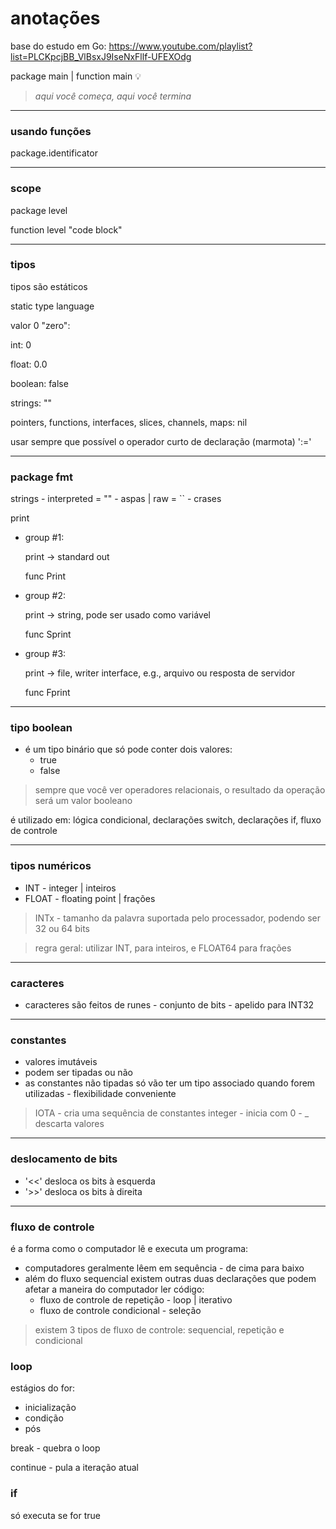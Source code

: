 # anotações

base do estudo em Go:
https://www.youtube.com/playlist?list=PLCKpcjBB_VlBsxJ9IseNxFllf-UFEXOdg

package main | function main
:bulb:
> *aqui você começa, aqui você termina*
> 

---

### usando funções

package.identificator

---

### scope

package level

function level "code block"

---

### tipos

tipos são estáticos

static type language

valor 0 "zero":

int: 0

float: 0.0

boolean: false

strings: ""

pointers, functions, interfaces, slices, channels, maps: nil

usar sempre que possível o operador curto de declaração (marmota) ':='

---

### package fmt

strings - interpreted = "" - aspas | raw = `` - crases

print

- group #1:
    
    print -> standard out
    
    func Print
    
- group #2:
    
    print -> string, pode ser usado como variável
    
    func Sprint
    
- group #3:
    
    print -> file, writer interface, e.g., arquivo ou resposta de servidor
    
    func Fprint
    

---

### tipo boolean

- é um tipo binário que só pode conter dois valores:
    - true
    - false

> sempre que você ver operadores relacionais, o resultado da operação será um valor booleano
> 

é utilizado em: lógica condicional, declarações switch, declarações if, fluxo de controle

---

### tipos numéricos

- INT - integer | inteiros
- FLOAT - floating point | frações

> INTx - tamanho da palavra suportada pelo processador, podendo ser 32 ou 64 bits
> 

> regra geral: utilizar INT, para inteiros, e FLOAT64 para frações
> 

---

### caracteres

- caracteres são feitos de runes - conjunto de bits - apelido para INT32

---

### constantes

- valores imutáveis
- podem ser tipadas ou não
- as constantes não tipadas só vão ter um tipo associado quando forem utilizadas - flexibilidade conveniente

> IOTA - cria uma sequência de constantes integer - inicia com 0 - _ descarta valores
> 

---

### deslocamento de bits

- '<<' desloca os bits à esquerda
- '>>' desloca os bits à direita

---

### fluxo de controle

é a forma como o computador lê e executa um programa:

- computadores geralmente lêem em sequência - de cima para baixo
- além do fluxo sequencial existem outras duas declarações que podem afetar a maneira do computador ler código:
    - fluxo de controle de repetição - loop | iterativo
    - fluxo de controle condicional - seleção

> existem 3 tipos de fluxo de controle: sequencial, repetição e condicional
> 

### loop

estágios do for:

- inicialização
- condição
- pós

break - quebra o loop

continue - pula a iteração atual

### if

só executa se for true